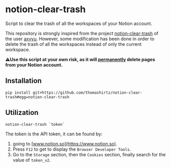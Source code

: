 # notion-clear-trash

Script to clear the trash of all the workspaces of your Notion account.

This repository is strongly inspired from the project [notion-clear-trash](https://github.com/axyyu/notion-clear-trash) of the user [axyyu](https://github.com/axyyu). However, some modification has been done in order to delete the trash of all the workspaces instead of only the current workspace.

⚠️**Use this script at your own risk, as it will <u>permanently</u> delete pages from your Notion account.**

## Installation

```
pip install git+https://github.com/thomashirtz/notion-clear-trash#egg=notion-clear-trash
```

## Utilization

```
notion-clear-trash `token`
```

The token is the API token, it can be found by:
 1. going to [www.notion.so](https://www.notion.so).
 2. Press `F12` to get to display the `Browser Developer Tools`.
 3. Go to the `Storage` section, then the `Cookies` section, finally search for the value of `token_v2`.
    